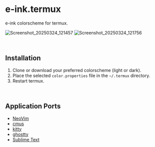 # e-ink.termux

e-ink colorscheme for termux.

![Screenshot_20250324_121457](https://github.com/user-attachments/assets/d056841f-11ed-4985-ad61-3f3bbb45df8c)
![Screenshot_20250324_121756](https://github.com/user-attachments/assets/e8dfb5c2-b366-4909-8931-745ee7823971)

&nbsp;

## Installation

1. Clone or download your preferred colorscheme (light or dark).
2. Place the selected `color.properties` file in the `~/.termux` directory.
3. Restart termux.

&nbsp;

## Application Ports

* [NeoVim](https://github.com/alexxGmZ/e-ink.nvim)
* [cmus](https://github.com/alexxGmZ/e-ink.cmus)
* [kitty](https://github.com/alexxGmZ/e-ink.kitty)
* [ghostty](https://github.com/alexxGmZ/e-ink.ghostty)
* [Sublime Text](https://github.com/alexxGmZ/e-ink.subl)
